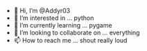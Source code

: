 - 👋 Hi, I’m @Addyr03
- 👀 I’m interested in ... python 
- 🌱 I’m currently learning ... pygame
- 💞️ I’m looking to collaborate on ... everything
- 📫 How to reach me ... shout really loud

<!---
Addyr03/Addyr03 is a ✨ special ✨ repository because its `README.md` (this file) appears on your GitHub profile.
You can click the Preview link to take a look at your changes.
--->
